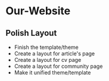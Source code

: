 # Our-Website

## Polish Layout
* Finish the template/theme
* Create a layout for article's page
* Create a layout for cv page
* Create a layout for community page
* Make it unified theme/template